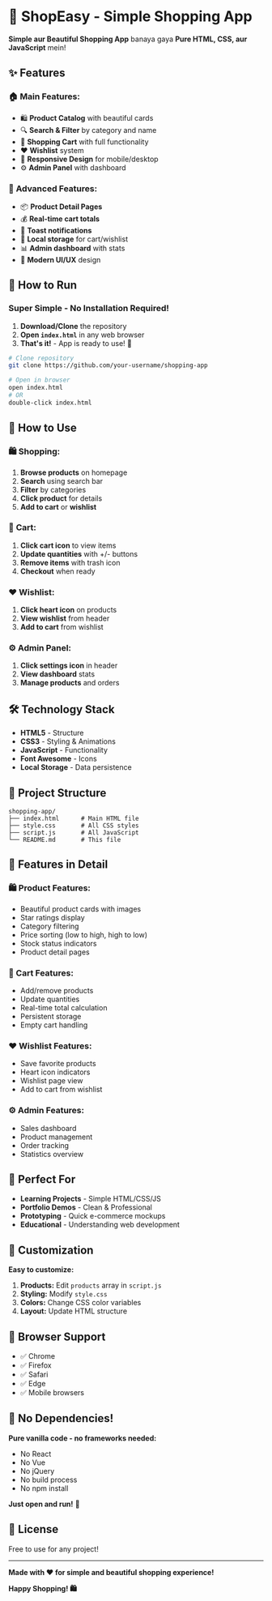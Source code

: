 # 🛒 ShopEasy - Simple Shopping App

**Simple aur Beautiful Shopping App** banaya gaya **Pure HTML, CSS, aur JavaScript** mein!

## ✨ Features

### 🏠 **Main Features:**
- 🛍️ **Product Catalog** with beautiful cards
- 🔍 **Search & Filter** by category and name
- 🛒 **Shopping Cart** with full functionality
- ❤️ **Wishlist** system
- 📱 **Responsive Design** for mobile/desktop
- ⚙️ **Admin Panel** with dashboard

### 🎯 **Advanced Features:**
- 📦 **Product Detail Pages**
- 💰 **Real-time cart totals**
- 🔔 **Toast notifications**
- 💾 **Local storage** for cart/wishlist
- 📊 **Admin dashboard** with stats
- 🎨 **Modern UI/UX** design

## 🚀 How to Run

### **Super Simple - No Installation Required!**

1. **Download/Clone** the repository
2. **Open `index.html`** in any web browser
3. **That's it!** - App is ready to use! 🎉

```bash
# Clone repository
git clone https://github.com/your-username/shopping-app

# Open in browser
open index.html
# OR
double-click index.html
```

## 📱 How to Use

### 🛍️ **Shopping:**
1. **Browse products** on homepage
2. **Search** using search bar
3. **Filter** by categories
4. **Click product** for details
5. **Add to cart** or **wishlist**

### 🛒 **Cart:**
1. **Click cart icon** to view items
2. **Update quantities** with +/- buttons
3. **Remove items** with trash icon
4. **Checkout** when ready

### ❤️ **Wishlist:**
1. **Click heart icon** on products
2. **View wishlist** from header
3. **Add to cart** from wishlist

### ⚙️ **Admin Panel:**
1. **Click settings icon** in header
2. **View dashboard** stats
3. **Manage products** and orders

## 🛠️ Technology Stack

- **HTML5** - Structure
- **CSS3** - Styling & Animations
- **JavaScript** - Functionality
- **Font Awesome** - Icons
- **Local Storage** - Data persistence

## 📁 Project Structure

```
shopping-app/
├── index.html      # Main HTML file
├── style.css       # All CSS styles
├── script.js       # All JavaScript
└── README.md       # This file
```

## 🎨 Features in Detail

### **🛍️ Product Features:**
- Beautiful product cards with images
- Star ratings display
- Category filtering
- Price sorting (low to high, high to low)
- Stock status indicators
- Product detail pages

### **🛒 Cart Features:**
- Add/remove products
- Update quantities
- Real-time total calculation
- Persistent storage
- Empty cart handling

### **❤️ Wishlist Features:**
- Save favorite products
- Heart icon indicators
- Wishlist page view
- Add to cart from wishlist

### **⚙️ Admin Features:**
- Sales dashboard
- Product management
- Order tracking
- Statistics overview

## 🎯 Perfect For

- **Learning Projects** - Simple HTML/CSS/JS
- **Portfolio Demos** - Clean & Professional
- **Prototyping** - Quick e-commerce mockups
- **Educational** - Understanding web development

## 🔧 Customization

**Easy to customize:**

1. **Products:** Edit `products` array in `script.js`
2. **Styling:** Modify `style.css`
3. **Colors:** Change CSS color variables
4. **Layout:** Update HTML structure

## 📱 Browser Support

- ✅ Chrome
- ✅ Firefox  
- ✅ Safari
- ✅ Edge
- ✅ Mobile browsers

## 🚀 No Dependencies!

**Pure vanilla code - no frameworks needed:**
- No React
- No Vue
- No jQuery
- No build process
- No npm install

**Just open and run!** 🎉

## 📝 License

Free to use for any project! 

---

**Made with ❤️ for simple and beautiful shopping experience!**

**Happy Shopping! 🛍️**